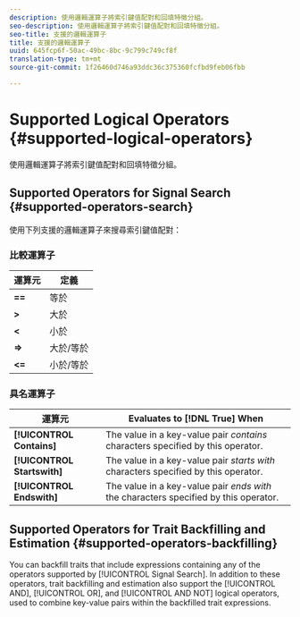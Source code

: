 ```yaml
---
description: 使用邏輯運算子將索引鍵值配對和回填特徵分組。
seo-description: 使用邏輯運算子將索引鍵值配對和回填特徵分組。
seo-title: 支援的邏輯運算子
title: 支援的邏輯運算子
uuid: 645fcp6f-50ac-49bc-8bc-9c799c749cf8f
translation-type: tm+mt
source-git-commit: 1f26460d746a93ddc36c375360fcfbd9feb06fbb

---
```



# Supported Logical Operators {#supported-logical-operators}

使用邏輯運算子將索引鍵值配對和回填特徵分組。

## Supported Operators for Signal Search {#supported-operators-search}

使用下列支援的邏輯運算子來搜尋索引鍵值配對：

### 比較運算子

| 運算元 | 定義 |
|---|---|
| **==** | 等於 |
| **&gt;** | 大於 |
| **&lt;** | 小於 |
| **=&gt;** | 大於/等於 |
| **&lt;=** | 小於/等於 |

### 具名運算子

| 運算元 | Evaluates to [!DNL True] When |
|---|---|
| **[!UICONTROL Contains]** | The value in a key-value pair *contains* characters specified by this operator. |
| **[!UICONTROL Startswith]** | The value in a key-value pair *starts with* characters specified by this operator. |
| **[!UICONTROL Endswith]** | The value in a key-value pair *ends with* the characters specified by this operator. |

## Supported Operators for Trait Backfilling and Estimation {#supported-operators-backfilling}

You can backfill traits that include expressions containing any of the operators supported by [!UICONTROL Signal Search]. In addition to these operators, trait backfilling and estimation also support the [!UICONTROL AND], [!UICONTROL OR], and [!UICONTROL AND NOT] logical operators, used to combine key-value pairs within the backfilled trait expressions.